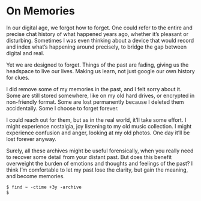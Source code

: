 # On Memories
<time datetime="2020-05-25"/>

In our digital age, we forgot how to forget. One could refer to the entire and precise chat history of what happened years ago, whether it’s pleasant or disturbing. Sometimes I was even thinking about a device that would record and index what’s happening around precisely, to bridge the gap between digital and real.

Yet we are designed to forget. Things of the past are fading, giving us the headspace to live our lives. Making us learn, not just google our own history for clues.

I did remove some of my memories in the past, and I felt sorry about it. Some are still stored somewhere, like on my old hard drives, or encrypted in non-friendly format. Some are lost permanently because I deleted them accidentally. Some I choose to forget forever.

I could reach out for them, but as in the real world, it’ll take some effort. I might experience nostalgia, joy listening to my old music collection. I might experience confusion and anger, looking at my old photos. One day it’ll be lost forever anyway.

Surely, all these archives might be useful forensically, when you really need to recover some detail from your distant past. But does this benefit overweight the burden of emotions and thoughts and feelings of the past? I think I’m comfortable to let my past lose the clarity, but gain the meaning, and become memories.

    $ find ~ -ctime +3y -archive
    $
